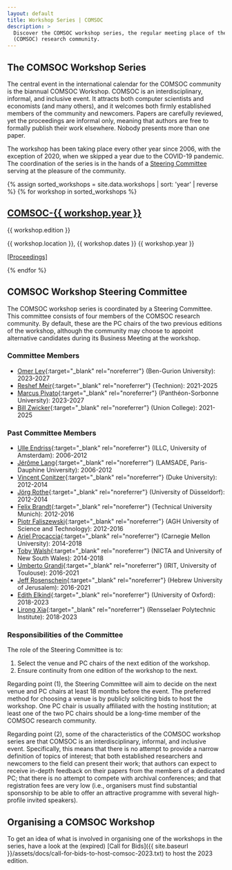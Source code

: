 ```yaml
---
layout: default
title: Workshop Series | COMSOC
description: >
  Discover the COMSOC workshop series, the regular meeting place of the computational social choice
  (COMSOC) research community.
---
```


<section markdown="1">

# The COMSOC Workshop Series

The central event in the international calendar for the COMSOC community is the biannual COMSOC Workshop. 
COMSOC is an interdisciplinary, informal, and inclusive event. 
It attracts both computer scientists and economists (and many others), 
and it welcomes both firmly established members of the community and newcomers. 
Papers are carefully reviewed, yet the proceedings are informal only, 
meaning that authors are free to formally publish their work elsewhere. 
Nobody presents more than one paper. 

The workshop has been taking place every other year since 2006, 
with the exception of 2020, when we skipped a year due to the COVID-19 pandemic. 
The coordination of the series is in the hands of a [Steering Committee](#steering-committee) 
serving at the pleasure of the community.

{% assign sorted_workshops = site.data.workshops | sort: 'year' | reverse %}
{% for workshop in sorted_workshops %}
<div class="workshop-wrapper">
<div class="workshop-image" style="background-image: url('{{ site.baseurl }}/assets/images/workshops/{{ workshop.image }}');">

<div class="image-overlay"></div>

<div class="workshop-details">
<h2><a href="{{ workshop.website_url }}" target="_blank" rel="noreferrer">COMSOC-{{ workshop.year }}</a></h2>
<p>{{ workshop.edition }}</p>
<p>{{ workshop.location }}, {{ workshop.dates }} {{ workshop.year }}</p>
<p><a href="{{ '/proceedings/' | append: workshop.year | relative_url }}">[Proceedings]</a></p>
</div>

</div>
</div>
{% endfor %}

</section>

<section markdown="1" id="steering-committee">

## COMSOC Workshop Steering Committee

The COMSOC workshop series is coordinated by a Steering Committee. This committee consists of four members of the COMSOC research community. By default, these are the PC chairs of the two previous editions of the workshop, although the community may choose to appoint alternative candidates during its Business Meeting at the workshop.

### Committee Members

- [Omer Lev](https://tzin.bgu.ac.il/~omerlev/){:target="_blank" rel="noreferrer"} (Ben-Gurion University): 2023-2027
- [Reshef Meir](https://reshef.net.technion.ac.il/){:target="_blank" rel="noreferrer"} (Technion): 2021-2025
- [Marcus Pivato](https://sites.google.com/site/marcuspivato/home){:target="_blank" rel="noreferrer"} (Panth&eacute;on-Sorbonne University): 2023-2027
- [Bill Zwicker](https://www.union.edu/mathematics/faculty-staff/william-s-zwicker){:target="_blank" rel="noreferrer"} (Union College): 2021-2025

### Past Committee Members

- [Ulle Endriss](https://staff.fnwi.uva.nl/u.endriss/){:target="_blank" rel="noreferrer"} (ILLC, University of Amsterdam): 2006-2012
- [J&eacute;r&ocirc;me Lang](https://www.lamsade.dauphine.fr/~lang/){:target="_blank" rel="noreferrer"} (LAMSADE, Paris-Dauphine University): 2006-2012
- [Vincent Conitzer](https://www.cs.cmu.edu/~conitzer/){:target="_blank" rel="noreferrer"} (Duke University): 2012-2014
- [J&ouml;rg Rothe](https://ccc.cs.uni-duesseldorf.de/~rothe/){:target="_blank" rel="noreferrer"} (University of D&uuml;sseldorf): 2012-2014
- [Felix Brandt](https://www.cs.cit.tum.de/en/dss/brandt/){:target="_blank" rel="noreferrer"} (Technical University Munich): 2012-2016
- [Piotr Faliszewski](https://home.agh.edu.pl/~faliszew/){:target="_blank" rel="noreferrer"} (AGH University of Science and Technology): 2012-2016
- [Ariel Procaccia](https://procaccia.info/){:target="_blank" rel="noreferrer"} (Carnegie Mellon University): 2014-2018
- [Toby Walsh](https://www.cse.unsw.edu.au/~tw/){:target="_blank" rel="noreferrer"} (NICTA and University of New South Wales): 2014-2018
- [Umberto Grandi](https://www.irit.fr/~Umberto.Grandi/){:target="_blank" rel="noreferrer"} (IRIT, University of Toulouse): 2016-2021
- [Jeff Rosenschein](https://www.cs.huji.ac.il/~jeff/){:target="_blank" rel="noreferrer"} (Hebrew University of Jerusalem): 2016-2021
- [Edith Elkind](https://www.cs.ox.ac.uk/people/edith.elkind/){:target="_blank" rel="noreferrer"} (University of Oxford): 2018-2023
- [Lirong Xia](https://www.cs.rpi.edu/~xial/){:target="_blank" rel="noreferrer"} (Rensselaer Polytechnic Institute): 2018-2023

### Responsibilities of the Committee

The role of the Steering Committee is to:
1. Select the venue and PC chairs of the next edition of the workshop.
2. Ensure continuity from one edition of the workshop to the next.

Regarding point (1), the Steering Committee will aim to decide on the next venue and PC chairs at least 18 months before 
the event. The preferred method for choosing a venue is by publicly soliciting bids to host the workshop. One PC chair is
usually affiliated with the hosting institution; at least one of the two PC chairs should be a long-time member of the 
COMSOC research community.

Regarding point (2), some of the characteristics of the COMSOC workshop series are that COMSOC is an interdisciplinary, 
informal, and inclusive event. Specifically, this means that there is no attempt to provide a narrow definition of topics
of interest; that both established researchers and newcomers to the field can present their work; that authors can expect
to receive in-depth feedback on their papers from the members of a dedicated PC; that there is no attempt to compete with
archival conferences; and that registration fees are very low (i.e., organisers must find substantial sponsorship to be
able to offer an attractive programme with several high-profile invited speakers).

</section>

<section markdown="1" id="organising">

## Organising a COMSOC Workshop

To get an idea of what is involved in organising one of the workshops in the series, have a look at the (expired)
[Call for Bids]({{ site.baseurl }}/assets/docs/call-for-bids-to-host-comsoc-2023.txt)
to host the 2023 edition.

</section>
